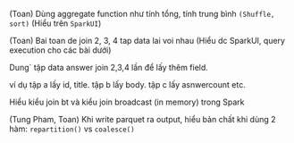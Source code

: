 (Toan) Dùng aggregate function như tính tổng, tính trung bình ```(Shuffle, sort)``` (Hiểu trên ``SparkUI``)

(Toan) Bai toan de join 2, 3, 4 tap data lai voi nhau (Hiểu dc SparkUI, query execution cho các bài dưới)

Dung` tập data answer join 2,3,4 lần để lấy thêm field.

ví dụ tập a lấy id, title. tập b lấy body. tập c lấy asnwercount etc.

Hiểu kiểu join bt và kiểu join broadcast (in memory) trong Spark

(Tung Pham, Toan) Khi write parquet ra output, hiểu bản chất khi dùng 2 hàm: ``repartition()`` vs ``coalesce()`` 
